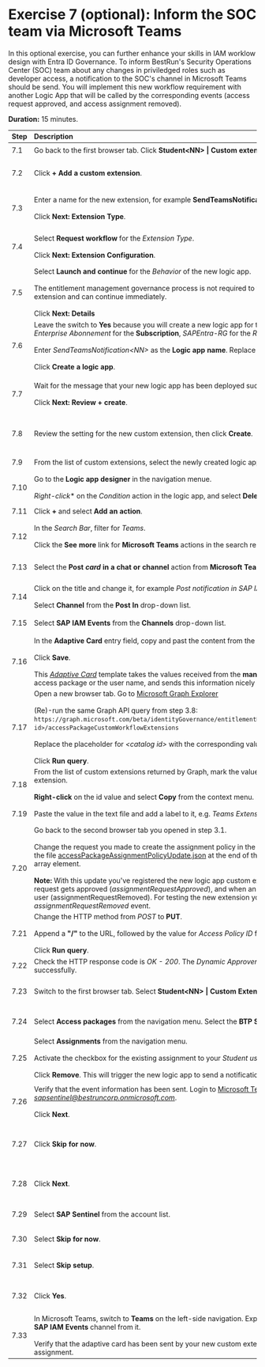 # Exercise 7 (**optional**): Inform the SOC team via Microsoft Teams
In this optional exercise, you can further enhance your skills in IAM worklow design with Entra ID Governance. To inform BestRun's Security Operations Center (SOC) team about any changes in priviledged roles such as developer access, a notification to the SOC's channel in Microsoft Teams should be send. 
You will implement this new workflow requirement with another Logic App that will be called by the corresponding events (access request approved, and access assignment removed).

**Duration:** 15 minutes.

| Step   | Description     | Screenshot          |
| :----- | :-------------- | :-----------------: |
| 7.1    |Go back to the first browser tab. Click **Student\<NN\> \| Custom extensions** from the breadcrumb naviation.|<a href="./img/7-1.jpg" target="_blank"><img src="./img/7-1.jpg" width="250"/></a>|
| 7.2    |Click **+ Add a custom extension**.|<a href="./img/7-2.jpg" target="_blank"><img src="./img/7-2.jpg" width="250"/></a>|
| 7.3    |Enter a name for the new extension, for example **SendTeamsNotification**, and enter a description.<br><br>Click **Next: Extension Type**.|<a href="./img/7-3.jpg" target="_blank"><img src="./img/7-3.jpg" width="250"/></a>|
| 7.4    |Select **Request workflow** for the *Extension Type*.<br><br>Click **Next: Extension Configuration**.|<a href="./img/7-4.jpg" target="_blank"><img src="./img/7-4.jpg" width="250"/></a>|
| 7.5    |Select **Launch and continue** for the *Behavior* of the new logic app.<br><br>The entitlement management governance process is not required to wait for the response from the new extension and can continue immediately.<br><br>Click **Next: Details**|<a href="./img/7-5.jpg" target="_blank"><img src="./img/7-5.jpg" width="250"/></a>|
| 7.6    |Leave the switch to **Yes** because you will create a new logic app for the extension. Select *Visual Studio Enterprise Abonnement* for the **Subscription**, *SAPEntra-RG* for the *Resource Group*.<br><br>Enter *SendTeamsNotification\<NN\>* as the **Logic app name**. Replace *NN* with the number you are assigned to.<br><br>Click **Create a logic app**.|<a href="./img/7-6.jpg" target="_blank"><img src="./img/7-6.jpg" width="250"/></a>|
| 7.7    |Wait for the message that your new logic app has been deployed successfully.<br><br>Click **Next: Review + create**.|<a href="./img/7-7.jpg" target="_blank"><img src="./img/7-7.jpg" width="250"/></a>|
| 7.8    |Review the setting for the new custom extension, then click **Create**.|<a href="./img/7-8.jpg" target="_blank"><img src="./img/7-8.jpg" width="250"/></a>|
| 7.9    |From the list of custom extensions, select the newly created logic app **SendTeamsNotification\<NN\>**.|<a href="./img/7-9.jpg" target="_blank"><img src="./img/7-9.jpg" width="250"/></a>|
| 7.10   |Go to the **Logic app designer** in the navigation menue.<br><br>*Right-click** on the *Condition* action in the logic app, and select **Delete** from the context menu.|<a href="./img/7-10.jpg" target="_blank"><img src="./img/7-10.jpg" width="250"/></a>|
| 7.11   |Click **+** and select **Add an action**.|<a href="./img/7-11.jpg" target="_blank"><img src="./img/7-11.jpg" width="250"/></a>|
| 7.12   |In the *Search Bar*, filter for *Teams*.<br><br>Click the **See more** link for **Microsoft Teams** actions in the search results.|<a href="./img/7-12.jpg" target="_blank"><img src="./img/7-12.jpg" width="250"/></a>|
| 7.13   |Select the **Post *card* in a chat or channel** action from **Microsoft Teams**.|<a href="./img/7-13.jpg" target="_blank"><img src="./img/7-13.jpg" width="250"/></a>|
| 7.14   |Click on the title and change it, for example *Post notification in SAP IAM Events channel*.<br><br>Select **Channel** from the **Post In** drop-down list.|<a href="./img/7-14.jpg" target="_blank"><img src="./img/7-14.jpg" width="250"/></a>|
| 7.15   |Select **SAP IAM Events** from the **Channels** drop-down list.|<a href="./img/7-15.jpg" target="_blank"><img src="./img/7-15.jpg" width="250"/></a>|
| 7.16   |In the **Adaptive Card** entry field, copy and past the content from the file [teamsAdaptiveCard.json](../files/teamsAdaptiveCard.json).<br><br>Click **Save**.<br><br>This [*Adaptive Card*](https://adaptivecards.io/) template takes the values received from the **manual** trigger event, such as the name of the access package or the user name, and sends this information nicely rendered to the selected Teams channel.|<a href="./img/7-16.jpg" target="_blank"><img src="./img/7-16.jpg" width="250"/></a>|
| 7.17   |Open a new browser tab. Go to [Microsoft Graph Explorer](https://developer.microsoft.com/en-us/graph/graph-explorer)<br><br>(Re)-run the same Graph API query from step 3.8: ```https://graph.microsoft.com/beta/identityGovernance/entitlementManagement/accessPackageCatalogs/<catalog id>/accessPackageCustomWorkflowExtensions```<br><br>Replace the placeholder for *\<catalog id\>* with the corresponding value from the text file.<br><br>Click **Run query**.|<a href="./img/7-17.jpg" target="_blank"><img src="./img/7-17.jpg" width="250"/></a>|
| 7.18   |From the list of custom extensions returned by Graph, mark the value for *id* for the *SendTeamsNotification* extension.<br><br>**Right-click** on the id value and select **Copy** from the context menu.|<a href="./img/7-18.jpg" target="_blank"><img src="./img/7-18.jpg" width="250"/></a>|
| 7.19   |Paste the value in the text file and add a label to it, e.g. *Teams Extension ID*.|<a href="./img/7-19.jpg" target="_blank"><img src="./img/7-19.jpg" width="250"/></a>|
| 7.20   |Go back to the second browser tab you opened in step 3.1.<br><br>Change the request you made to create the assignment policy in the **Request body** tab. Copy the context from the file [accessPackageAssignmentPolicyUpdate.json](../files/accessPackageAssignmentPolicyUpdate.json) at the end of the existing **customExtensionsStateSettings* array element.<br><br>**Note:** With this update you've registered the new logic app custom extensions for *two* events: When a new request gets approved (*assignmentRequestApproved*), and when an existing assignment gets removed from the user (assignmentRequestRemoved). For testing the new extension you will generate an *assignmentRequestRemoved* event.|<a href="./img/7-20.jpg" target="_blank"><img src="./img/7-20.jpg" width="250"/></a>|
| 7.21   |Change the HTTP method from *POST* to **PUT**.<br><br>Append a **\"/\"** to the URL, followed by the value for *Access Policy ID* from the text file.<br><br>Click **Run query**.|<a href="./img/7-21.jpg" target="_blank"><img src="./img/7-21.jpg" width="250"/></a>|
| 7.22   |Check the HTTP response code is *OK - 200*. The *Dynamic Approver* assignment policy has been updated successfully.|<a href="./img/7-22.jpg" target="_blank"><img src="./img/7-22.jpg" width="250"/></a>|
| 7.23   |Switch to the first browser tab. Select **Student\<NN\> \| Custom Extensions** from the breadcrumb navigation.|<a href="./img/7-23.jpg" target="_blank"><img src="./img/7-23.jpg" width="250"/></a>|
| 7.24   |Select **Access packages** from the navigation menu. Select the **BTP Student \<NN\>** package from the list.|<a href="./img/7-24.jpg" target="_blank"><img src="./img/7-24.jpg" width="250"/></a>|
| 7.25   |Select **Assignments** from the navigation menu.<br><br>Activate the checkbox for the existing assignment to your *Student user \<NN\>*.<br><br>Click **Remove**. This will trigger the new logic app to send a notification into the SOC team's event channel.|<a href="./img/7-25.jpg" target="_blank"><img src="./img/7-25.jpg" width="250"/></a>|
| 7.26   |Verify that the event information has been sent. Login to [Microsoft Teams](https://teams.microsoft.com/) with user *sapsentinel@bestruncorp.onmicrosoft.com*.<br><br>Click **Next**.|<a href="./img/7-26.jpg" target="_blank"><img src="./img/7-26.jpg" width="250"/></a>|
| 7.27   |Click **Skip for now**.|<a href="./img/7-27.jpg" target="_blank"><img src="./img/7-27.jpg" width="250"/></a>|
| 7.28   |Click **Next**.|<a href="./img/7-28.jpg" target="_blank"><img src="./img/7-28.jpg" width="250"/></a>|
| 7.29   |Select **SAP Sentinel** from the account list.|<a href="./img/7-29.jpg" target="_blank"><img src="./img/7-29.jpg" width="250"/></a>|
| 7.30   |Select **Skip for now**.|<a href="./img/7-30.jpg" target="_blank"><img src="./img/7-30.jpg" width="250"/></a>|
| 7.31   |Select **Skip setup**.|<a href="./img/7-31.jpg" target="_blank"><img src="./img/7-31.jpg" width="250"/></a>|
| 7.32   |Click **Yes**.|<a href="./img/7-32.jpg" target="_blank"><img src="./img/7-32.jpg" width="250"/></a>|
| 7.33   |In Microsoft Teams, switch to **Teams** on the left-side navigation. Expand the *bestruncorp* team, and select the **SAP IAM Events** channel from it.<br><br>Verify that the adaptive card has been sent by your new custom extension and informs about the removal of the assignment.|<a href="./img/7-33.jpg" target="_blank"><img src="./img/7-33.jpg" width="250"/></a>|
